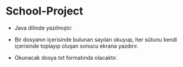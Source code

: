 # School-Project
* Java dilinde yazılmıştır.

* Bir dosyanın içerisinde bulunan sayıları okuyup, her sütunu kendi içerisinde toplayıp oluşan sonucu ekrana yazdırır.

* Okunacak dosya txt formatında olacaktır.